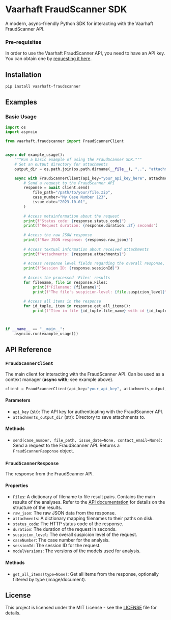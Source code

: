 # Vaarhaft FraudScanner SDK

A modern, async-friendly Python SDK for interacting with the Vaarhaft FraudScanner API.


### Pre-requisites

In order to use the Vaarhaft FraudScanner API, you need to have an API key. You can obtain one by [requesting it here](https://www.vaarhaft.com/get-api-access).


## Installation

```bash
pip install vaarhaft-fraudscanner
```

## Examples

### Basic Usage

```python
import os
import asyncio

from vaarhaft.fraudscanner import FraudScannerClient


async def example_usage():
    """Run a basic example of using the FraudScanner SDK."""
    # Set an output directory for attachments
    output_dir = os.path.join(os.path.dirname(__file__), "..", "attachments")

    async with FraudScannerClient(api_key="your_api_key_here", attachments_output_dir=output_dir) as client:
        # Send a request to the FraudScanner API
        response = await client.send(
            file_path="/path/to/your/file.zip",
            case_number="My Case Number 123",
            issue_date="2023-10-01",
        )
        
        # Access metainformation about the request
        print(f"Status code: {response.status_code}")
        print(f"Request duration: {response.duration:.2f} seconds")
        
        # Access the raw JSON response
        print(f"Raw JSON response: {response.raw_json}")
        
        # Access textual information about received attachments
        print(f"Attachments: {response.attachments}")
        
        # Access response level fields regarding the overall response, such as the session ID
        print(f"Session ID: {response.sessionId}")
        
        # Access the processed 'Files' results
        for filename, file in response.Files:
            print(f"Filename: {filename}")
            print(f"The file's suspicion-level: {file.suspicion_level}")
        
        # Access all items in the response
        for id_tuple, item in response.get_all_items():
            print(f"Item in file {id_tuple.file_name} with id {id_tuple.item_uuid}: Suspicion level = {item.suspicion_level}")



if __name__ == "__main__":
    asyncio.run(example_usage())
```


## API Reference

### `FraudScannerClient`

The main client for interacting with the FraudScanner API. Can be used as a context manager (**async with**; see example above).

```python
client = FraudScannerClient(api_key="your_api_key", attachments_output_dir="attachments")
```

#### Parameters

- `api_key` (str): The API key for authenticating with the FraudScanner API.
- `attachments_output_dir` (str): Directory to save attachments to.

#### Methods

- `send(case_number, file_path, issue_date=None, contact_email=None)`: Send a request to the FraudScanner API. Returns a `FraudScannerResponse` object.

### `FraudScannerResponse`

The response from the FraudScanner API.

#### Properties

- `Files`: A dictionary of filename to file result pairs. Contains the main results of the analyses. Refer to the [API documentation](https://docs.vaarhaft.com/) for details on the structure of the results.
- `raw_json`: The raw JSON data from the response.
- `attachments`: A dictionary mapping filenames to their paths on disk.
- `status_code`: The HTTP status code of the response.
- `duration`: The duration of the request in seconds.
- `suspicion_level`: The overall suspicion level of the request.
- `caseNumber`: The case number for the analysis.
- `sessionId`: The session ID for the request.
- `modelVersions`: The versions of the models used for analysis.

#### Methods

- `get_all_items(type=None)`: Get all items from the response, optionally filtered by type (image/document).

## License

This project is licensed under the MIT License - see the [LICENSE](LICENSE) file for details.